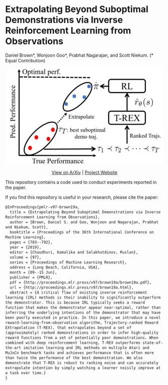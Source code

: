 # Extrapolating Beyond Suboptimal Demonstrations via Inverse Reinforcement Learning from Observations

Daniel Brown*, Wonjoon Goo*, Prabhat Nagarajan, and Scott Niekum. (* Equal Contribution)

<p align=center>
  <img src='assets/trex_flowchart.PNG' width=600>
</p>

<p align="center">
  <a href="https://arxiv.org/abs/1904.06387">View on ArXiv</a> |
  <a href="https://hiwonjoon.github.io/ICML2019-TREX">Project Website</a>
</p>


This repository contains a code used to conduct experiments reported in the paper.

If you find this repository is useful in your research, please cite the paper:
```
@InProceedings{pmlr-v97-brown19a,
  title = {Extrapolating Beyond Suboptimal Demonstrations via Inverse Reinforcement Learning from Observations},
  author = {Brown, Daniel S. and Goo, Wonjoon and Nagarajan, Prabhat and Niekum, Scott},
  booktitle = {Proceedings of the 36th International Conference on Machine Learning},
  pages = {783--792},
  year = {2019},
  editor = {Chaudhuri, Kamalika and Salakhutdinov, Ruslan},
  volume = {97},
  series = {Proceedings of Machine Learning Research},
  address = {Long Beach, California, USA},
  month = {09--15 Jun},
  publisher = {PMLR},
  pdf = {http://proceedings.mlr.press/v97/brown19a/brown19a.pdf},
  url = {http://proceedings.mlr.press/v97/brown19a.html},
  abstract = {A critical flaw of existing inverse reinforcement learning (IRL) methods is their inability to significantly outperform the demonstrator. This is because IRL typically seeks a reward function that makes the demonstrator appear near-optimal, rather than inferring the underlying intentions of the demonstrator that may have been poorly executed in practice. In this paper, we introduce a novel reward-learning-from-observation algorithm, Trajectory-ranked Reward EXtrapolation (T-REX), that extrapolates beyond a set of (approximately) ranked demonstrations in order to infer high-quality reward functions from a set of potentially poor demonstrations. When combined with deep reinforcement learning, T-REX outperforms state-of-the-art imitation learning and IRL methods on multiple Atari and MuJoCo benchmark tasks and achieves performance that is often more than twice the performance of the best demonstration. We also demonstrate that T-REX is robust to ranking noise and can accurately extrapolate intention by simply watching a learner noisily improve at a task over time.}
}
```
